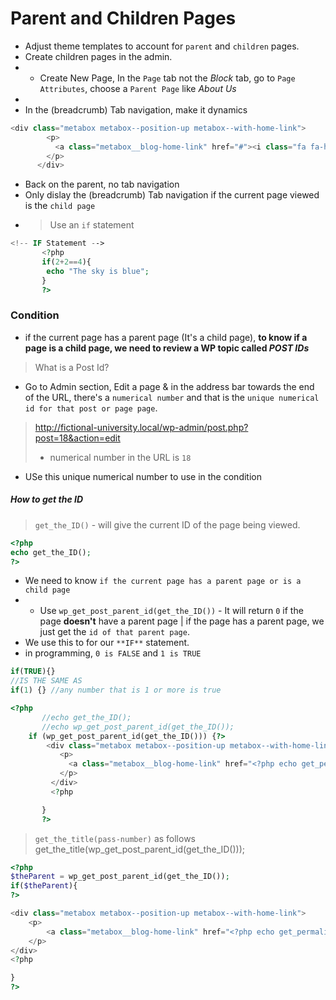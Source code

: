 # Parent and Children Pages
- Adjust theme templates to account for `parent` and `children` pages.
- Create children pages in the admin.
- - Create New Page, In the `Page` tab not the *Block* tab, go to `Page Attributes`, choose a `Parent Page` like *About Us*
- 
- In the (breadcrumb) Tab navigation, make it dynamics
```php
<div class="metabox metabox--position-up metabox--with-home-link">
        <p>
          <a class="metabox__blog-home-link" href="#"><i class="fa fa-home" aria-hidden="true"></i> Back to About Us</a> <span class="metabox__main"><?php echo the_title() ?></span>
        </p>
      </div>
```
- Back on the parent, no tab navigation
- Only dislay the (breadcrumb) Tab navigation if the current page viewed is the `child page`
- > Use an `if` statement
```php
<!-- IF Statement -->
       <?php
       if(2+2==4){
        echo "The sky is blue";
       }
       ?>
```

### Condition
- if the current page has a parent page (It's a child page), 
**to know if a page is a child page, we need to review a WP topic called *POST IDs***
> What is a Post Id?
- Go to Admin section, Edit a page & in the address bar towards the end of the URL, there's a `numerical number` and that is the `unique numerical id for that post or page page`.
> http://fictional-university.local/wp-admin/post.php?post=18&action=edit
>
> - numerical number in the URL is `18`

- USe this unique numerical number to use in the condition
##### How to get the ID
> `get_the_ID()` - will give the current ID of the page being viewed.
```php
<?php
echo get_the_ID(); 
?>
```
- We need to know `if the current page has a parent page or is a child page`
- - Use `wp_get_post_parent_id(get_the_ID())` - It will return `0` if the page **doesn't** have a parent page | if the page has a parent page,  we just get the `id of that parent page`.
- We use this to for our `**IF**` statement.
- in programming, `0 is FALSE` and `1 is TRUE`
```php
if(TRUE){}
//IS THE SAME AS
if(1) {} //any number that is 1 or more is true
```
>

```php
<?php
       //echo get_the_ID();
       //echo wp_get_post_parent_id(get_the_ID());
    if (wp_get_post_parent_id(get_the_ID())) {?>
        <div class="metabox metabox--position-up metabox--with-home-link">
           <p>
             <a class="metabox__blog-home-link" href="<?php echo get_permalink(wp_get_post_parent_id(get_the_ID())); ?>"><i class="fa fa-home" aria-hidden="true"></i> Back to <?php echo get_the_title(wp_get_post_parent_id(get_the_ID())); ?></a> <span class="metabox__main"><?php echo the_title() ?></span>
           </p>
         </div>
         <?php

       }
       ?>
```
> `get_the_title(pass-number)` as follows
> get_the_title(wp_get_post_parent_id(get_the_ID()));

```php
<?php
$theParent = wp_get_post_parent_id(get_the_ID());
if($theParent){
?>

<div class="metabox metabox--position-up metabox--with-home-link">
    <p>
        <a class="metabox__blog-home-link" href="<?php echo get_permalink($theParent); ?>"><i class="fa fa-home" aria-hidden="true"></i> Back to <?php echo get_the_title($theParent); ?></a> <span class="metabox__main"><?php echo the_title() ?></span>
    </p>
</div>
<?php

}
?>
```
